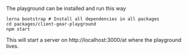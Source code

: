The playground can be installed and run this way

```
lerna bootstrap # Install all dependencies in all packages
cd packages/client-gear-playground
npm start
```

This will start a server on http://localhost:3000/at where the playground lives.
